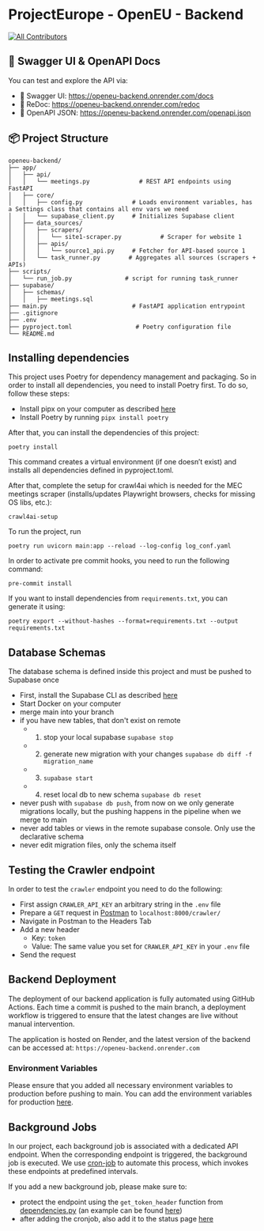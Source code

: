 # ProjectEurope - OpenEU - Backend

<!-- ALL-CONTRIBUTORS-BADGE:START - Do not remove or modify this section -->

[![All Contributors](https://img.shields.io/badge/all_contributors-16-orange.svg?style=flat-square)](#contributors-)

<!-- ALL-CONTRIBUTORS-BADGE:END -->

## 📘 Swagger UI & OpenAPI Docs

You can test and explore the API via:

- 🧪 Swagger UI: https://openeu-backend.onrender.com/docs
- 📕 ReDoc: https://openeu-backend.onrender.com/redoc
- 🧾 OpenAPI JSON: https://openeu-backend.onrender.com/openapi.json

## 📦 Project Structure

```
openeu-backend/
├── app/
│   ├── api/
│   │   └── meetings.py              # REST API endpoints using FastAPI
│   ├── core/
│   │   ├── config.py              # Loads environment variables, has a Settings class that contains all env vars we need
│   │   └── supabase_client.py     # Initializes Supabase client
│   ├── data_sources/
│   │   ├── scrapers/
│   │   │   └── site1-scraper.py           # Scraper for website 1
│   │   ├── apis/
│   │   │   └── source1_api.py     # Fetcher for API-based source 1
│   │   └── task_runner.py        # Aggregates all sources (scrapers + APIs)
├── scripts/
│   └── run_job.py               # script for running task_runner
├── supabase/
│   ├── schemas/
│   │   ├── meetings.sql
├── main.py                        # FastAPI application entrypoint
├── .gitignore
├── .env
├── pyproject.toml                  # Poetry configuration file
└── README.md
```

## Installing dependencies
This project uses Poetry for dependency management and packaging. So in order to install all dependencies, you need to install Poetry first. To do so, follow these steps:
- Install pipx on your computer as described [here](https://pipx.pypa.io/stable/installation/)
- Install Poetry by running ```pipx install poetry```

After that, you can install the dependencies of this project:
```
poetry install
```

This command creates a virtual environment (if one doesn’t exist) and installs all dependencies defined in pyproject.toml. 

After that, complete the setup for crawl4ai which is needed for the MEC meetings scraper (installs/updates Playwright browsers, checks for missing OS libs, etc.):

```
crawl4ai-setup
```

To run the project, run 
```
poetry run uvicorn main:app --reload --log-config log_conf.yaml
```

In order to activate pre commit hooks, you need to run the following command:
```
pre-commit install
```

If you want to install dependencies from `requirements.txt`, you can generate it using:
```
poetry export --without-hashes --format=requirements.txt --output requirements.txt
```

## Database Schemas
The database schema is defined inside this project and must be pushed to Supabase once 
- First, install the Supabase CLI as described [here](https://supabase.com/docs/guides/local-development/cli/getting-started#installing-the-supabase-cli)
- Start Docker on your computer
- merge main into your branch
- if you have new tables, that don't exist on remote
  - 1. stop your local supabase `supabase stop`
  - 2. generate new migration with your changes `supabase db diff -f migration_name`
  - 3. `supabase start`
  - 4. reset local db to new schema `supabase db reset`
- never push with `supabase db push`, from now on we only generate migrations locally, but the pushing happens in the pipeline when we merge to main
- never add tables or views in the remote supabase console. Only use the declarative schema
- never edit migration files, only the schema itself

## Testing the Crawler endpoint
In order to test the `crawler` endpoint you need to do the following: 
 - First assign `CRAWLER_API_KEY` an arbitrary string in the `.env` file
 - Prepare a `GET` request in [Postman](https://www.postman.com/downloads/) to `localhost:8000/crawler/`
 - Navigate in Postman to the Headers Tab
 - Add a new header 
   - Key: `token` 
   - Value: The same value you set for `CRAWLER_API_KEY` in your `.env` file 
 - Send the request

## Backend Deployment
The deployment of our backend application is fully automated using GitHub Actions.
Each time a commit is pushed to the main branch, a deployment workflow is triggered to ensure that the latest changes are live without manual intervention.

The application is hosted on Render, and the latest version of the backend can be accessed at: ```https://openeu-backend.onrender.com```

### Environment Variables
Please ensure that you added all necessary environment variables to production before pushing to main.
You can add the environment variables for production [here](https://dashboard.render.com/web/srv-d0fpj1idbo4c73ankui0/env).

## Background Jobs
In our project, each background job is associated with a dedicated API endpoint. 
When the corresponding endpoint is triggered, the background job is executed.
We use [cron-job](https://console.cron-job.org/) to automate this process, which invokes these endpoints at predefined intervals.

If you add a new background job, please make sure to: 
- protect the endpoint using the `get_token_header` function from [dependencies.py](./app/dependencies.py) (an example can be found [here](./app/api/crawler.py))
- after adding the cronjob, also add it to the status page [here](https://console.cron-job.org/statuspages/26586)
